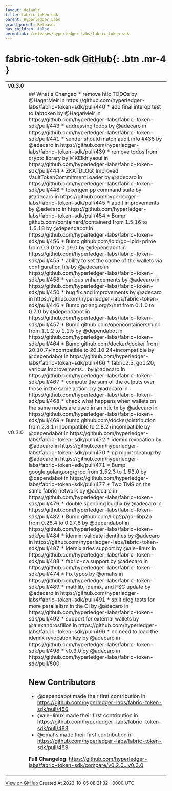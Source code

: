 ```yaml
---
layout: default
title: fabric-token-sdk
parent: Hyperledger Labs
grand_parent: Releases
has_children: false
permalink: /releases/hyperledger-labs/fabric-token-sdk
---
```


# fabric-token-sdk <span class="fs-3 right-align">[GitHub](https://github.com/hyperledger-labs/fabric-token-sdk){: .btn .mr-4 }</span>


<div>
    <table>
        <tr>
            <td colspan="2">
                <b>
                    v0.3.0
                </b>
            </td>
        </tr>
        <tr>
            <td>
                <span class="chip">
                    v0.3.0
                </span>
            </td>
            <td>
                ## What's Changed
* remove htlc TODOs by @HagarMeir in https://github.com/hyperledger-labs/fabric-token-sdk/pull/440
* add final interop test to fabtoken by @HagarMeir in https://github.com/hyperledger-labs/fabric-token-sdk/pull/443
* addressing todos by @adecaro in https://github.com/hyperledger-labs/fabric-token-sdk/pull/441
* sender should match audit info #438 by @adecaro in https://github.com/hyperledger-labs/fabric-token-sdk/pull/439
* remove todos from crypto library by @KElkhiyaoui in https://github.com/hyperledger-labs/fabric-token-sdk/pull/444
* ZKATDLOG: Improved VaultTokenCommitmentLoader by @adecaro in https://github.com/hyperledger-labs/fabric-token-sdk/pull/448
* tokengen pp command suite by @adecaro in https://github.com/hyperledger-labs/fabric-token-sdk/pull/445
* audit improvements by @adecaro in https://github.com/hyperledger-labs/fabric-token-sdk/pull/454
* Bump github.com/containerd/containerd from 1.5.16 to 1.5.18 by @dependabot in https://github.com/hyperledger-labs/fabric-token-sdk/pull/456
* Bump github.com/ipld/go-ipld-prime from 0.9.0 to 0.19.0 by @dependabot in https://github.com/hyperledger-labs/fabric-token-sdk/pull/455
* ability to set the cache of the wallets via configuration file by @adecaro in https://github.com/hyperledger-labs/fabric-token-sdk/pull/458
* various enhancements by @adecaro in https://github.com/hyperledger-labs/fabric-token-sdk/pull/450
* bug fix and improvements by @adecaro in https://github.com/hyperledger-labs/fabric-token-sdk/pull/446
* Bump golang.org/x/net from 0.1.0 to 0.7.0 by @dependabot in https://github.com/hyperledger-labs/fabric-token-sdk/pull/457
* Bump github.com/opencontainers/runc from 1.1.2 to 1.1.5 by @dependabot in https://github.com/hyperledger-labs/fabric-token-sdk/pull/464
* Bump github.com/docker/docker from 20.10.7+incompatible to 20.10.24+incompatible by @dependabot in https://github.com/hyperledger-labs/fabric-token-sdk/pull/466
* fabric2.5, go1.20, various improvements... by @adecaro in https://github.com/hyperledger-labs/fabric-token-sdk/pull/467
* compute the sum of the outputs over those in the same action. by @adecaro in https://github.com/hyperledger-labs/fabric-token-sdk/pull/468
* check what happens when wallets on the same nodes are used in an htlc tx by @adecaro in https://github.com/hyperledger-labs/fabric-token-sdk/pull/469
* Bump github.com/docker/distribution from 2.8.1+incompatible to 2.8.2+incompatible by @dependabot in https://github.com/hyperledger-labs/fabric-token-sdk/pull/472
* idemix revocation by @adecaro in https://github.com/hyperledger-labs/fabric-token-sdk/pull/470
* pp mgmt cleanup by @adecaro in https://github.com/hyperledger-labs/fabric-token-sdk/pull/471
* Bump google.golang.org/grpc from 1.52.3 to 1.53.0 by @dependabot in https://github.com/hyperledger-labs/fabric-token-sdk/pull/477
* Two TMS on the same fabric network by @adecaro in https://github.com/hyperledger-labs/fabric-token-sdk/pull/476
* double spending bugfix by @adecaro in https://github.com/hyperledger-labs/fabric-token-sdk/pull/482
* Bump github.com/libp2p/go-libp2p from 0.26.4 to 0.27.8 by @dependabot in https://github.com/hyperledger-labs/fabric-token-sdk/pull/484
* idemix: validate identities by @adecaro in https://github.com/hyperledger-labs/fabric-token-sdk/pull/487
* idemix aries support by @ale-linux in https://github.com/hyperledger-labs/fabric-token-sdk/pull/488
* fabric-ca support by @adecaro in https://github.com/hyperledger-labs/fabric-token-sdk/pull/474
* Fix typos by @omahs in https://github.com/hyperledger-labs/fabric-token-sdk/pull/489
* mathlib, idemix, and FSC update by @adecaro in https://github.com/hyperledger-labs/fabric-token-sdk/pull/491
* split dlog tests for more parallelism in the CI by @adecaro in https://github.com/hyperledger-labs/fabric-token-sdk/pull/492
* support for external wallets by @alexandrosfilios in https://github.com/hyperledger-labs/fabric-token-sdk/pull/496
* no need to load the idemix revocation key by @adecaro in https://github.com/hyperledger-labs/fabric-token-sdk/pull/498
* v0.3.0 by @adecaro in https://github.com/hyperledger-labs/fabric-token-sdk/pull/500

## New Contributors
* @dependabot made their first contribution in https://github.com/hyperledger-labs/fabric-token-sdk/pull/456
* @ale-linux made their first contribution in https://github.com/hyperledger-labs/fabric-token-sdk/pull/488
* @omahs made their first contribution in https://github.com/hyperledger-labs/fabric-token-sdk/pull/489

**Full Changelog**: https://github.com/hyperledger-labs/fabric-token-sdk/compare/v0.2.0...v0.3.0
            </td>
        </tr>
    </table>
    <a href="https://github.com/hyperledger-labs/fabric-token-sdk/releases/tag/v0.3.0" class=".btn">
        View on GitHub
    </a>
    <span class="right-align">
        Created At 2023-10-05 08:21:32 +0000 UTC
    </span>
</div>

